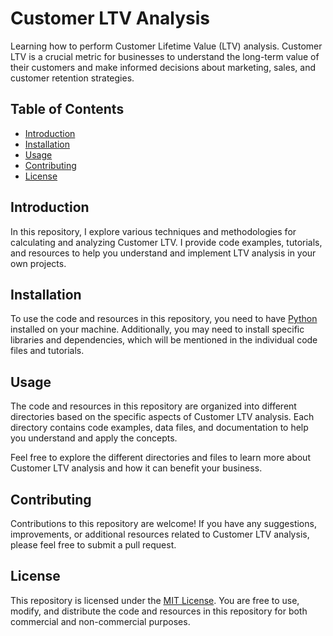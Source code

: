 # Customer LTV Analysis

Learning how to perform Customer Lifetime Value (LTV) analysis. Customer LTV is a crucial metric for businesses to understand the long-term value of their customers and make informed decisions about marketing, sales, and customer retention strategies.

## Table of Contents

- [Introduction](#introduction)
- [Installation](#installation)
- [Usage](#usage)
- [Contributing](#contributing)
- [License](#license)

## Introduction

In this repository, I explore various techniques and methodologies for calculating and analyzing Customer LTV. I provide code examples, tutorials, and resources to help you understand and implement LTV analysis in your own projects.

## Installation

To use the code and resources in this repository, you need to have [Python](https://www.python.org/) installed on your machine. Additionally, you may need to install specific libraries and dependencies, which will be mentioned in the individual code files and tutorials.

## Usage

The code and resources in this repository are organized into different directories based on the specific aspects of Customer LTV analysis. Each directory contains code examples, data files, and documentation to help you understand and apply the concepts.

Feel free to explore the different directories and files to learn more about Customer LTV analysis and how it can benefit your business.

## Contributing

Contributions to this repository are welcome! If you have any suggestions, improvements, or additional resources related to Customer LTV analysis, please feel free to submit a pull request.

## License

This repository is licensed under the [MIT License](LICENSE). You are free to use, modify, and distribute the code and resources in this repository for both commercial and non-commercial purposes.
